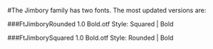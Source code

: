 
#The Jimbory family has two fonts. The most updated versions are:

###FtJimboryRounded 1.0 Bold.otf
Style: Squared | Bold

###FtJimborySquared 1.0 Bold.otf
Style: Rounded | Bold